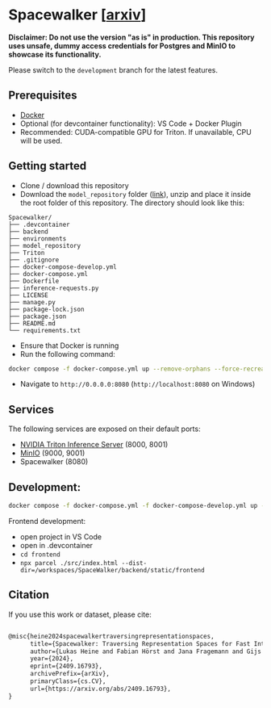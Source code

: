 # Spacewalker \[[arxiv](https://arxiv.org/abs/2409.16793)\]

__Disclaimer: Do not use the version "as is" in production. This repository uses unsafe, dummy access credentials for Postgres and MinIO to showcase its functionality.__

Please switch to the `development` branch for the latest features.
## Prerequisites
- [Docker](https://www.docker.com/get-started/)
- Optional (for devcontainer functionality): VS Code + Docker Plugin
- Recommended: CUDA-compatible GPU for Triton. If unavailable, CPU will be used.

## Getting started

- Clone / download this repository
- Download the `model_repository` folder ([link](https://drive.google.com/file/d/1uBhl4AGDSbxDxMzA2hMVwoC-MMO93nJw/view?usp=share_link)), unzip and place it inside the root folder of this repository. The directory should look like this:
```
Spacewalker/
├── .devcontainer
├── backend
├── environments
├── model_repository
├── Triton
├── .gitignore
├── docker-compose-develop.yml
├── docker-compose.yml
├── Dockerfile
├── inference-requests.py
├── LICENSE
├── manage.py
├── package-lock.json
├── package.json
├── README.md
└── requirements.txt
```
- Ensure that Docker is running
- Run the following command:

```bash
docker compose -f docker-compose.yml up --remove-orphans --force-recreate
```

- Navigate to `http://0.0.0.0:8080` (`http://localhost:8080` on Windows)

## Services
The following services are exposed on their default ports:
- [NVIDIA Triton Inference Server](https://www.nvidia.com/en-us/ai-data-science/products/triton-inference-server/) (8000, 8001)
- [MinIO](https://min.io) (9000, 9001)
- Spacewalker (8080)

## Development:
```bash
docker compose -f docker-compose.yml -f docker-compose-develop.yml up --remove-orphans --force-recreate
```

Frontend development:
- open project in VS Code
- open in .devcontainer
- ```cd frontend```
- ```npx parcel ./src/index.html --dist-dir=/workspaces/SpaceWalker/backend/static/frontend```

## Citation
If you use this work or dataset, please cite:
```latex

@misc{heine2024spacewalkertraversingrepresentationspaces,
      title={Spacewalker: Traversing Representation Spaces for Fast Interactive Exploration and Annotation of Unstructured Data}, 
      author={Lukas Heine and Fabian Hörst and Jana Fragemann and Gijs Luijten and Miriam Balzer and Jan Egger and Fin Bahnsen and M. Saquib Sarfraz and Jens Kleesiek and Constantin Seibold},
      year={2024},
      eprint={2409.16793},
      archivePrefix={arXiv},
      primaryClass={cs.CV},
      url={https://arxiv.org/abs/2409.16793}, 
}

```
